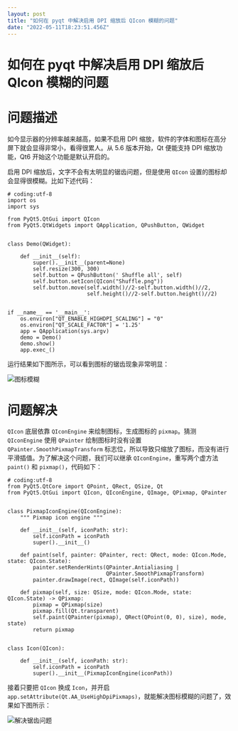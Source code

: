 ```yaml
---
layout: post
title: "如何在 pyqt 中解决启用 DPI 缩放后 QIcon 模糊的问题"
date: "2022-05-11T18:23:51.456Z"
---
```

如何在 pyqt 中解决启用 DPI 缩放后 QIcon 模糊的问题
==================================

问题描述
====

如今显示器的分辨率越来越高，如果不启用 DPI 缩放，软件的字体和图标在高分屏下就会显得非常小，看得很累人。从 5.6 版本开始，Qt 便能支持 DPI 缩放功能，Qt6 开始这个功能是默认开启的。

启用 DPI 缩放后，文字不会有太明显的锯齿问题，但是使用 `QIcon` 设置的图标却会显得很模糊。比如下述代码：

    # coding:utf-8
    import os
    import sys
    
    from PyQt5.QtGui import QIcon
    from PyQt5.QtWidgets import QApplication, QPushButton, QWidget
    
    
    class Demo(QWidget):
    
        def __init__(self):
            super().__init__(parent=None)
            self.resize(300, 300)
            self.button = QPushButton(' Shuffle all', self)
            self.button.setIcon(QIcon("Shuffle.png"))
            self.button.move(self.width()//2-self.button.width()//2,
                             self.height()//2-self.button.height()//2)
    
    
    if __name__ == '__main__':
        os.environ["QT_ENABLE_HIGHDPI_SCALING"] = "0"
        os.environ["QT_SCALE_FACTOR"] = '1.25'
        app = QApplication(sys.argv)
        demo = Demo()
        demo.show()
        app.exec_()
    
    

运行结果如下图所示，可以看到图标的锯齿现象非常明显：

![图标模糊](https://img2022.cnblogs.com/blog/2065884/202205/2065884-20220511195631060-924023957.png)

问题解决
====

`QIcon` 底层依靠 `QIconEngine` 来绘制图标，生成图标的 `pixmap`。猜测 `QIconEngine` 使用 `QPainter` 绘制图标时没有设置 `QPainter.SmoothPixmapTransform` 标志位，所以导致只缩放了图标，而没有进行平滑插值。为了解决这个问题，我们可以继承 `QIconEngine`，重写两个虚方法 `paint()` 和 `pixmap()`，代码如下：

    # coding:utf-8
    from PyQt5.QtCore import QPoint, QRect, QSize, Qt
    from PyQt5.QtGui import QIcon, QIconEngine, QImage, QPixmap, QPainter
    
    
    class PixmapIconEngine(QIconEngine):
        """ Pixmap icon engine """
    
        def __init__(self, iconPath: str):
            self.iconPath = iconPath
            super().__init__()
    
        def paint(self, painter: QPainter, rect: QRect, mode: QIcon.Mode, state: QIcon.State):
            painter.setRenderHints(QPainter.Antialiasing |
                                   QPainter.SmoothPixmapTransform)
            painter.drawImage(rect, QImage(self.iconPath))
    
        def pixmap(self, size: QSize, mode: QIcon.Mode, state: QIcon.State) -> QPixmap:
            pixmap = QPixmap(size)
            pixmap.fill(Qt.transparent)
            self.paint(QPainter(pixmap), QRect(QPoint(0, 0), size), mode, state)
            return pixmap
    
    
    class Icon(QIcon):
    
        def __init__(self, iconPath: str):
            self.iconPath = iconPath
            super().__init__(PixmapIconEngine(iconPath))
    
    

接着只要把 `QIcon` 换成 `Icon`，并开启 `app.setAttribute(Qt.AA_UseHighDpiPixmaps)`，就能解决图标模糊的问题了，效果如下图所示：

![解决锯齿问题](https://img2022.cnblogs.com/blog/2065884/202205/2065884-20220511200814848-201308985.png)